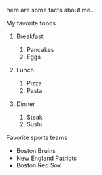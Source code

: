 <head>
  <meta charset="utf-8">
  <title>Kevin Deutscher</title>
</head>
<body>
  <p> here are some facts about me...</p>
  <p> My favorite foods</p>

  1.  Breakfast
      1.  Pancakes
      2.  Eggs

  2.  Lunch
      1.  Pizza
      2.  Pasta

  3.  Dinner
      1.  Steak
      2.  Sushi

  <p> Favorite sports teams </p>

  * Boston Bruins
  * New England Patriots
  * Boston Red Sox
</body>
